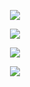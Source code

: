 <p align="center">
  <a href="https://github.com/moesha463">
    <img src="https://github-readme-stats.vercel.app/api?username=moesha463&show_icons=true&theme=tokyonight" />
  </a>
</p>
<p align="center">
  <a href="https://www.codewars.com/users/moesha463">
    <img src="https://www.codewars.com/users/moesha463/badges/large" />
  </a>
</p>
<p align="center">
  <a href="https://github.com/moesha463/github-profile-trophy">
    <img src="https://github-profile-trophy.vercel.app/?username=moesha463&theme=tokyonight" />
  </a>
</p>
<p align="center">
  <a href="https://git.io/streak-stats">
    <img src="https://streak-stats.demolab.com?user=moesha463&theme=tokyonight&hide_border=true" />
  </a>
</p>

